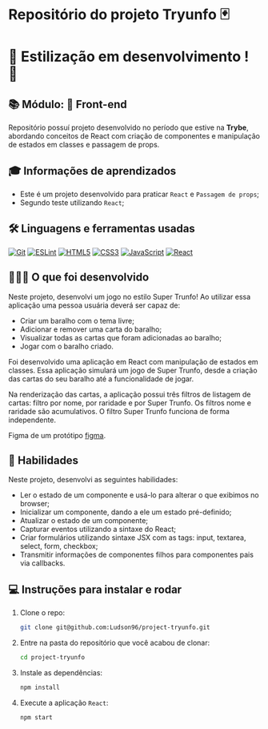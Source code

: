 # Repositório do projeto Tryunfo 🃏

# 🚧 Estilização em desenvolvimento ! 🚧

## 📚 Módulo: 🎨 Front-end

 Repositório possuí projeto desenvolvido no período que estive na **Trybe**, abordando conceitos de React com criação de componentes e manipulação de estados em classes e passagem de props.

## 🎓 Informações de aprendizados

- Este é um projeto desenvolvido para praticar `React` e `Passagem de props`;
- Segundo teste utilizando `React`;

## 🛠️ Linguagens e ferramentas usadas

[![Git][Git-logo]][Git-url]
[![ESLint][ESLint-logo]][ESLint-url]
[![HTML5][HTML5-logo]][HTML5-url]
[![CSS3][CSS3-logo]][CSS3-url]
[![JavaScript][JavaScript-logo]][JavaScript-url]
[![React][React-logo]][React-url]

## 🧑🏾‍💻 O que foi desenvolvido

Neste projeto, desenvolvi um jogo no estilo Super Trunfo! Ao utilizar essa aplicação uma pessoa usuária deverá ser capaz de:

- Criar um baralho com o tema livre;
- Adicionar e remover uma carta do baralho;
- Visualizar todas as cartas que foram adicionadas ao baralho;
- Jogar com o baralho criado.

Foi desenvolvido uma aplicação em React com manipulação de estados em classes. Essa aplicação simulará um jogo de Super Trunfo, desde a criação das cartas do seu baralho até a funcionalidade de jogar.

Na renderização das cartas, a aplicação possui três filtros de listagem de cartas: filtro por nome, por raridade e por Super Trunfo. Os filtros nome e raridade são acumulativos. O filtro Super Trunfo funciona de forma independente.

Figma de um protótipo [figma](https://www.figma.com/file/psAYBgwjQ1pQqBe3wJvljt/Tryunfo?node-id=0-1&t=dkrrwFID6Gg14OwS-0).

## 📝 Habilidades

Neste projeto, desenvolvi as seguintes habilidades:

- Ler o estado de um componente e usá-lo para alterar o que exibimos no browser;
- Inicializar um componente, dando a ele um estado pré-definido;
- Atualizar o estado de um componente;
- Capturar eventos utilizando a sintaxe do React;
- Criar formulários utilizando sintaxe JSX com as tags: input, textarea, select, form, checkbox;
- Transmitir informações de componentes filhos para componentes pais via callbacks.

## 💻 Instruções para instalar e rodar

1. Clone o repo:

    ```bash
    git clone git@github.com:Ludson96/project-tryunfo.git
    ```

1. Entre na pasta do repositório que você acabou de clonar:

    ```bash
    cd project-tryunfo
    ```

1. Instale as dependências:

    ```bash
    npm install
    ```

1. Execute a aplicação `React`:

    ```bash
    npm start
    ```

[Git-logo]: https://img.shields.io/badge/git-%23F05033.svg?style=for-the-badge&logo=git&logoColor=white
[Git-url]: https://git-scm.com
[ESLint-logo]: https://img.shields.io/badge/ESLint-4B3263?style=for-the-badge&logo=eslint&logoColor=white
[ESLint-url]: https://eslint.org/
[HTML5-logo]: https://img.shields.io/badge/html5-%23E34F26.svg?style=for-the-badge&logo=html5&logoColor=white
[HTML5-url]: https://developer.mozilla.org/pt-BR/docs/Web/HTML
[CSS3-logo]: https://img.shields.io/badge/css3-%231572B6.svg?style=for-the-badge&logo=css3&logoColor=white
[CSS3-url]: https://developer.mozilla.org/pt-BR/docs/Web/CSS
[JavaScript-logo]: https://img.shields.io/badge/javascript-%23323330.svg?style=for-the-badge&logo=javascript&logoColor=%23F7DF1E
[JavaScript-url]: https://www.javascript.com/
[React-logo]: https://img.shields.io/badge/react-%2320232a.svg?style=for-the-badge&logo=react&logoColor=%2361DAFB
[React-url]: https://reactjs.org
